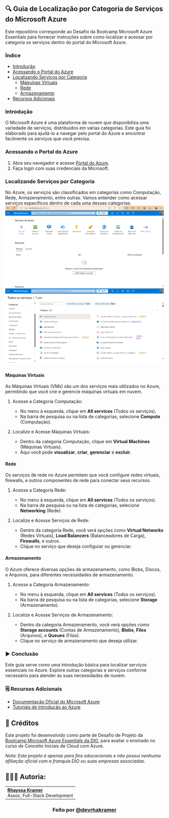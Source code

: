 ## 🔍 Guia de Localização por Categoria de Serviços do Microsoft Azure

Este repositório corresponde ao Desafio da Bootcamp Microsoft Azure Essentials para fornecer instruções sobre como localizar e acessar por categoria os serviços dentro do portal do Microsoft Azure.

### Índice
- [Introdução](https://github.com/rhayssakramer/guiaLocalizadorServicosAzure/#introdução)
- [Acessando o Portal do Azure](https://github.com/rhayssakramer/guiaLocalizadorServicosAzure/#acessando-o-portal-do-azure)
- [Localizando Serviços por Categoria](https://github.com/rhayssakramer/guiaLocalizadorServicosAzure/#localizando-serviços-por-categoria)
    - [Máquinas Virtuais](https://github.com/rhayssakramer/guiaLocalizadorServicosAzure/#máquinas-virtuais)
    - [Rede](https://github.com/rhayssakramer/guiaLocalizadorServicosAzure/#rede)
    - [Armazenamento](https://github.com/rhayssakramer/guiaLocalizadorServicosAzure/#armazenamento)
- [Recursos Adicionais](https://github.com/rhayssakramer/guiaLocalizadorServicosAzure/#recursos-adicionais)

### Introdução
O Microsoft Azure é uma plataforma de nuvem que disponibiliza uma variedade de serviços, distribuídos em várias categorias. Este guia foi elaborado para ajudá-lo a navegar pelo portal do Azure e encontrar facilmente os serviços que você precisa.

### Acessando o Portal do Azure
1. Abra seu navegador e acesse [Portal do Azure](portal.azure.com).
2. Faça login com suas credenciais da Microsoft.

### Localizando Serviços por Categoria
No Azure, os serviços são classificados em categorias como Computação, Rede, Armazenamento, entre outras. Vamos entender como acessar serviços específicos dentro de cada uma dessas categorias.
![Tela Inicial do Portal Azure](https://github.com/rhayssakramer/desafios-dio-azure-essentials/blob/main/Desafio%2301%20-%20Cria%C3%A7%C3%A3o%20de%20Guia%20de%20Localizador%20de%20Servi%C3%A7os%20por%20Categoria%20na%20Azure/image1.png)
![Tela de Serviços do Azure](https://github.com/rhayssakramer/desafios-dio-azure-essentials/blob/main/Desafio%2301%20-%20Cria%C3%A7%C3%A3o%20de%20Guia%20de%20Localizador%20de%20Servi%C3%A7os%20por%20Categoria%20na%20Azure/image2.png)

#### Máquinas Virtuais
As Máquinas Virtuais (VMs) são um dos serviços mais utilizados no Azure, permitindo que você crie e gerencie máquinas virtuais em nuvem.
1. Acesse a Categoria Computação:
    - No menu à esquerda, clique em **All services** (Todos os serviços).
    - Na barra de pesquisa ou na lista de categorias, selecione **Compute** (Computação).

2. Localize e Acesse Máquinas Virtuais:
    - Dentro da categoria Computação, clique em **Virtual Machines** (Máquinas Virtuais).
    - Aqui você pode **visualizar**, **criar**, **gerenciar** e **excluir**.

#### Rede
Os serviços de rede no Azure permitem que você configure redes virtuais, firewalls, e outros componentes de rede para conectar seus recursos.

1. Acesse a Categoria Rede:
    - No menu à esquerda, clique em **All services** (Todos os serviços).
    - Na barra de pesquisa ou na lista de categorias, selecione **Networking** (Rede).

2. Localize e Acesse Serviços de Rede:
    - Dentro da categoria Rede, você verá opções como **Virtual Networks** (Redes Virtuais), **Load Balancers** (Balanceadores de Carga), **Firewalls**, e outros.
    - Clique no serviço que deseja configurar ou gerenciar.

#### Armazenamento
O Azure oferece diversas opções de armazenamento, como Blobs, Discos, e Arquivos, para diferentes necessidades de armazenamento.

1. Acesse a Categoria Armazenamento:
    - No menu à esquerda, clique em **All services** (Todos os serviços).
    - Na barra de pesquisa ou na lista de categorias, selecione **Storage** (Armazenamento).

2. Localize e Acesse Serviços de Armazenamento:
    - Dentro da categoria Armazenamento, você verá opções como **Storage accounts** (Contas de Armazenamento), **Blobs**, **Files** (Arquivos), e **Queues** (Filas).
    - Clique no serviço de armazenamento que deseja utilizar.

### ▶️ Conclusão
Este guia serve como uma introdução básica para localizar serviços essenciais no Azure. Explore outras categorias e serviços conforme necessário para atender às suas necessidades de nuvem.

### 🗒️ Recursos Adicionais
- [Documentação Oficial do Microsoft Azure](https://docs.microsoft.com/azure)
- [Tutoriais de Introdução ao Azure](https://docs.microsoft.com/learn/paths/azure-fundamentals/)

## 🔗 Créditos
Este projeto foi desenvolvido como parte de Desafio de Projeto da [Bootcamp Microsoft Azure Essentials da DIO](https://www.dio.me/bootcamp/microsoft-azure-essentials?ref=AFOXWYVRXGV9), para avaliar o ensinado no curso de Conceito Iniciais de Cloud com Azure.

*Nota: Este projeto é apenas para fins educacionais e não possui nenhuma afiliação oficial com a franquia DIO ou suas empresas associadas.*

## 👩🏼‍💻 Autoria:
<table style="border=0">
  <tr>
    <td align="left">
      <a href="https://github.com/rhayssakramer">
        <span><b>Rhayssa Kramer</b></span>
      </a>
      <br>
      <span>Assoc, Full-Stack Development</span>
    </td>
  </tr>
</table>

### <div align="center">Feito por <a href="https://github.com/rhayssakramer">@devrhakramer</a></div>
